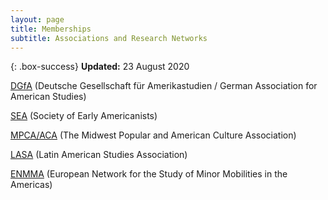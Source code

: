 ```yaml
---
layout: page
title: Memberships
subtitle: Associations and Research Networks
---
```


{: .box-success}
**Updated:** 23 August 2020

<p><a href="http://dgfa.de" target="_blank">DGfA</a> (Deutsche Gesellschaft für Amerikastudien / German Association for American Studies)</p>
<p><a href="https://www.societyofearlyamericanists.org" target="_blank">SEA</a> (Society of Early Americanists)</p>
<p><a href="http://mpcaaca.org" target="_blank">MPCA/ACA</a> (The Midwest Popular and American Culture Association)</p>
<p><a href="http://lasa.international.pitt.edu/eng/">LASA</a> (Latin American Studies Association)</p>
<p><a href="http://enmma.org/" target="_blank">ENMMA</a> (European Network for the Study of Minor Mobilities in the Americas)</p>
